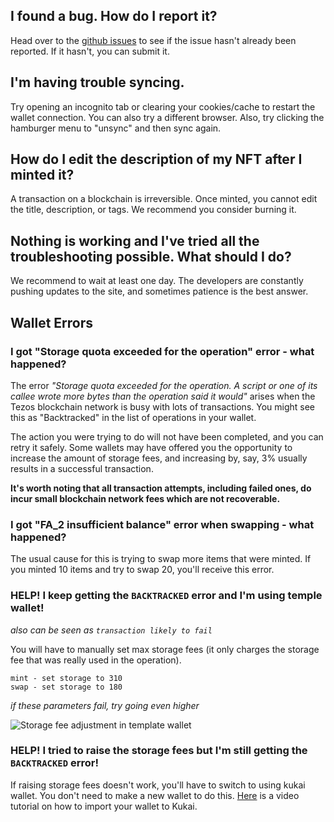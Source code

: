 ## I found a bug. How do I report it?
Head over to the [github issues](https://github.com/hicetnunc2000/hicetnunc/issues) to see if the issue hasn't already been reported. If it hasn't, you can submit it.

## I'm having trouble syncing.
Try opening an incognito tab or clearing your cookies/cache to restart the wallet connection. You can also try a different browser. Also, try clicking the hamburger menu to "unsync" and then sync again.

## How do I edit the description of my NFT after I minted it?
A transaction on a blockchain is irreversible. Once minted, you cannot edit the title, description, or tags. We recommend you consider burning it.

## Nothing is working and I've tried all the troubleshooting possible. What should I do?
We recommend to wait at least one day. The developers are constantly pushing updates to the site, and sometimes patience is the best answer.

## Wallet Errors
### I got "Storage quota exceeded for the operation" error - what happened?

The error _"Storage quota exceeded for the operation. A script or one of its callee wrote more bytes than the operation said it would"_ arises when the Tezos blockchain network is busy with lots of transactions. You might see this as "Backtracked" in the list of operations in your wallet.

The action you were trying to do will not have been completed, and you can retry it safely. Some wallets may have offered you the opportunity to increase the amount of storage fees, and increasing by, say, 3% usually results in a successful transaction.

**It's worth noting that all transaction attempts, including failed ones, do incur small blockchain network fees which are not recoverable.**

### I got "FA_2 insufficient balance" error when swapping - what happened?

The usual cause for this is trying to swap more items that were minted. If you minted 10 items and try to swap 20, you'll receive this error.

### HELP! I keep getting the `BACKTRACKED` error and I'm using temple wallet! 

_also can be seen as `transaction likely to fail`_

You will have to manually set max storage fees (it only charges the storage fee that was really used in the operation). 

```suggested parameters:
mint - set storage to 310
swap - set storage to 180
```
_if these parameters fail, try going even higher_

![Storage fee adjustment in template wallet](https://i.ibb.co/7W3FNRR/Screen-Shot-2021-05-24-at-10-33-33-AM.png)

### HELP! I tried to raise the storage fees but I'm still getting the `BACKTRACKED` error!
If raising storage fees doesn't work, you'll have to switch to using kukai wallet. You don't need to make a new wallet to do this. [Here](https://youtu.be/_9TwCzBBJGU) is a video tutorial on how to import your wallet to Kukai.


